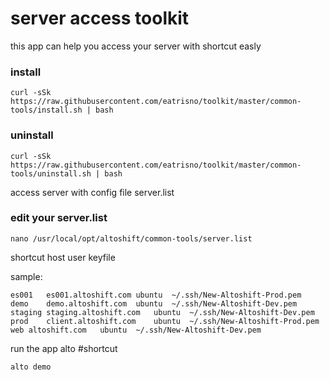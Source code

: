 # server access toolkit
this app can help you access your server with shortcut easly

### install
```
curl -sSk https://raw.githubusercontent.com/eatrisno/toolkit/master/common-tools/install.sh | bash
```
### uninstall
```
curl -sSk https://raw.githubusercontent.com/eatrisno/toolkit/master/common-tools/uninstall.sh | bash
```
access server with config file server.list
### edit your server.list
```
nano /usr/local/opt/altoshift/common-tools/server.list
```

shortcut	host	user	keyfile

sample:
```
es001	es001.altoshift.com	ubuntu	~/.ssh/New-Altoshift-Prod.pem
demo	demo.altoshift.com	ubuntu	~/.ssh/New-Altoshift-Dev.pem
staging	staging.altoshift.com	ubuntu	~/.ssh/New-Altoshift-Dev.pem
prod	client.altoshift.com	ubuntu	~/.ssh/New-Altoshift-Prod.pem
web	altoshift.com	ubuntu	~/.ssh/New-Altoshift-Dev.pem
```

run the app
alto #shortcut

```
alto demo
```

